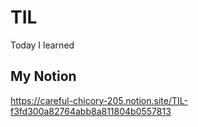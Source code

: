 # TIL
Today I learned

## My Notion
https://careful-chicory-205.notion.site/TIL-f3fd300a82764abb8a811804b0557813
